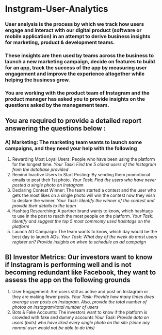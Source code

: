 # **Instgram-User-Analytics**

###  User analysis is the process by which we track how users engage and interact with our digital product (software or mobile application) in an attempt to derive business insights for marketing, product & development teams.
### These insights are then used by teams across the business to launch a new marketing campaign, decide on features to build for an app, track the success of the app by measuring user engagement and improve the experience altogether while helping the business grow.
### You are working with the product team of Instagram and the product manager has asked you to provide insights on the questions asked by the management team. 

## You are required to provide a detailed report answering the questions below :

### **A) Marketing:** The marketing team wants to launch some campaigns, and they need your help with the following

1. Rewarding Most Loyal Users: People who have been using the platform for the longest time.
    *Your Task: Find the 5 oldest users of the Instagram from the database provided*
2. Remind Inactive Users to Start Posting: By sending them promotional emails to post their 1st photo.
    *Your Task: Find the users who have never posted a single photo on Instagram*
3. Declaring Contest Winner: The team started a contest and the user who gets the most likes on a single photo will win the contest now they wish to declare the winner.
    *Your Task: Identify the winner of the contest and provide their details to the team*
4. Hashtag Researching: A partner brand wants to know, which hashtags to use in the post to reach the most people on the platform.
    *Your Task: Identify and suggest the top 5 most commonly used hashtags on the platform*
5. Launch AD Campaign: The team wants to know, which day would be the best day to launch ADs.
    *Your Task: What day of the week do most users register on? Provide insights on when to schedule an ad campaign*
 
## **B) Investor Metrics:** Our investors want to know if Instagram is performing well and is not becoming redundant like Facebook, they want to assess the app on the following grounds

1. User Engagement: Are users still as active and post on Instagram or they are making fewer posts.
    *Your Task: Provide how many times does average user posts on Instagram. Also, provide the total number of photos on Instagram/total number of users*
2. Bots & Fake Accounts: The investors want to know if the platform is crowded with fake and dummy accounts
    *Your Task: Provide data on users (bots) who have liked every single photo on the site (since any normal user would not be able to do this)*
